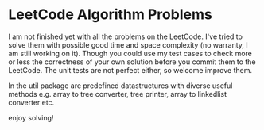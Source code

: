 LeetCode Algorithm Problems
=========================

I am not finished yet with all the problems on the LeetCode. I've tried to solve them with possible good time and space complexity (no warranty, I am still working on it). Though you could use my test cases to check more or less the correctness of your own solution before you commit them to the LeetCode. The unit tests are not perfect either, so welcome improve them.

In the util package are predefined datastructures with diverse useful methods e.g. array to tree converter, tree printer, array to linkedlist converter etc.

enjoy solving!


